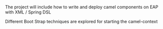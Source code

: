 The project will include how to write and deploy camel components on EAP with XML / Spring DSL 

Different Boot Strap techniques are  explored for starting the camel-context

 
   
   

